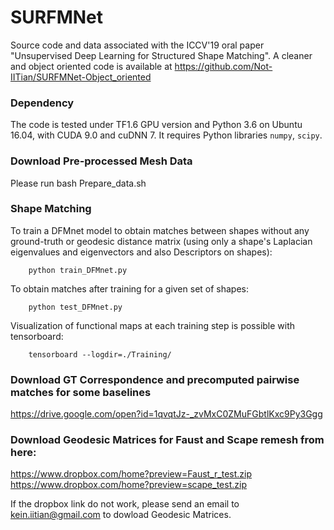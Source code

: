 # SURFMNet

Source code and data associated with the ICCV'19 oral paper "Unsupervised Deep Learning for Structured Shape Matching". A cleaner and object oriented code is available at https://github.com/Not-IITian/SURFMNet-Object_oriented

### Dependency

The code is tested under TF1.6 GPU version and Python 3.6 on Ubuntu 16.04, with CUDA 9.0 and cuDNN 7. It requires Python libraries `numpy`, `scipy`.

### Download Pre-processed Mesh  Data

Please run  bash Prepare_data.sh

### Shape Matching

To train a DFMnet model to obtain matches between shapes without any ground-truth or geodesic distance matrix (using only a shape's Laplacian eigenvalues and eigenvectors and also Descriptors on shapes):

        python train_DFMnet.py

To obtain matches after training for a given set of shapes:

        python test_DFMnet.py
        
Visualization of functional maps at each training step is possible with tensorboard:

        tensorboard --logdir=./Training/


### Download GT Correspondence and precomputed pairwise matches for some baselines

https://drive.google.com/open?id=1qvqtJz-_zvMxC0ZMuFGbtlKxc9Py3Ggg

### Download Geodesic Matrices for Faust and Scape remesh from here:

https://www.dropbox.com/home?preview=Faust_r_test.zip
https://www.dropbox.com/home?preview=scape_test.zip

If the dropbox link do not work, please send an email to kein.iitian@gmail.com to dowload Geodesic Matrices.
